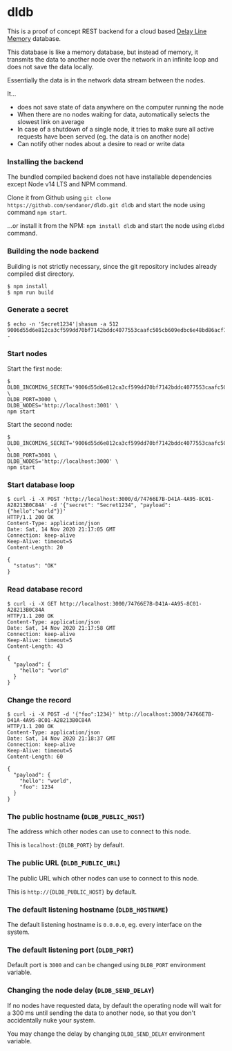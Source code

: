 # dldb

This is a proof of concept REST backend for a cloud based [Delay Line Memory](https://en.wikipedia.org/wiki/Delay_line_memory) database.

This database is like a memory database, but instead of memory, it transmits the data to another node over the network 
in an infinite loop and does not save the data locally. 

Essentially the data is in the network data stream between the nodes.

It...

 * does not save state of data anywhere on the computer running the node
 * When there are no nodes waiting for data, automatically selects the slowest link on average
 * In case of a shutdown of a single node, it tries to make sure all active requests have been served (eg. the data is on another node)
 * Can notify other nodes about a desire to read or write data

### Installing the backend 

The bundled compiled backend does not have installable dependencies except Node v14 LTS and NPM command.

Clone it from Github using `git clone https://github.com/sendanor/dldb.git dldb` and start the node using command `npm start`.

...or install it from the NPM: `npm install dldb` and start the node using `dldbd` command.

### Building the node backend

Building is not strictly necessary, since the git repository includes already compiled dist directory.

```
$ npm install
$ npm run build
```

### Generate a secret

```
$ echo -n 'Secret1234'|shasum -a 512
9006d55d6e812ca3cf599dd70bf7142bddc4077553caafc505cb609edbc6e48bd86acf76b52e5903a125950dfedd70c32144bd59adcd798f3a504dc3c7bc37e9  -
```

### Start nodes

Start the first node:

```
$ DLDB_INCOMING_SECRET='9006d55d6e812ca3cf599dd70bf7142bddc4077553caafc505cb609edbc6e48bd86acf76b52e5903a125950dfedd70c32144bd59adcd798f3a504dc3c7bc37e9' \
DLDB_PORT=3000 \
DLDB_NODES='http://localhost:3001' \
npm start
```

Start the second node: 

```
$ DLDB_INCOMING_SECRET='9006d55d6e812ca3cf599dd70bf7142bddc4077553caafc505cb609edbc6e48bd86acf76b52e5903a125950dfedd70c32144bd59adcd798f3a504dc3c7bc37e9' \
DLDB_PORT=3001 \
DLDB_NODES='http://localhost:3000' \
npm start
```

### Start database loop

```
$ curl -i -X POST 'http://localhost:3000/d/74766E7B-D41A-4A95-8C01-A28213B0C84A' -d '{"secret": "Secret1234", "payload":{"hello":"world"}}'
HTTP/1.1 200 OK
Content-Type: application/json
Date: Sat, 14 Nov 2020 21:17:05 GMT
Connection: keep-alive
Keep-Alive: timeout=5
Content-Length: 20

{
  "status": "OK"
}
```

### Read database record

```
$ curl -i -X GET http://localhost:3000/74766E7B-D41A-4A95-8C01-A28213B0C84A
HTTP/1.1 200 OK
Content-Type: application/json
Date: Sat, 14 Nov 2020 21:17:58 GMT
Connection: keep-alive
Keep-Alive: timeout=5
Content-Length: 43

{
  "payload": {
    "hello": "world"
  }
}
```

### Change the record

```
$ curl -i -X POST -d '{"foo":1234}' http://localhost:3000/74766E7B-D41A-4A95-8C01-A28213B0C84A
HTTP/1.1 200 OK
Content-Type: application/json
Date: Sat, 14 Nov 2020 21:18:37 GMT
Connection: keep-alive
Keep-Alive: timeout=5
Content-Length: 60

{
  "payload": {
    "hello": "world",
    "foo": 1234
  }
}
```

### The public hostname (`DLDB_PUBLIC_HOST`)

The address which other nodes can use to connect to this node.

This is `localhost:{DLDB_PORT}` by default.

### The public URL (`DLDB_PUBLIC_URL`)

The public URL which other nodes can use to connect to this node.

This is `http://{DLDB_PUBLIC_HOST}` by default.

### The default listening hostname (`DLDB_HOSTNAME`)

The default listening hostname is `0.0.0.0`, eg. every interface on the system.

### The default listening port (`DLDB_PORT`)

Default port is `3000` and can be changed using `DLDB_PORT` environment variable.

### Changing the node delay (`DLDB_SEND_DELAY`)

If no nodes have requested data, by default the operating node will wait for a 300 ms until sending the data to another
node, so that you don't accidentally nuke your system.

You may change the delay by changing `DLDB_SEND_DELAY` environment variable.

